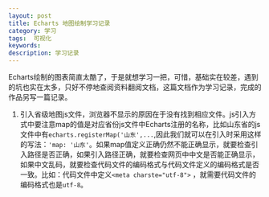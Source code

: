 ```yaml
---
layout: post
title: Echarts 地图绘制学习记录 
category: 学习
tags:  可视化	        
keywords: 
description: 学习记录
---
```


Echarts绘制的图表简直太酷了，于是就想学习一把，可惜，基础实在较差，遇到的坑也实在太多，只好不停地查阅资料翻阅文档，这篇文档作为学习记录，完成的作品另写一篇记录。

1. 引入省级地图js文件，浏览器不显示的原因在于没有找到相应文件。js引入方式中要注意map的值是对应省份js文件中Echarts注册的名称，比如山东省的js文件中有`echarts.registerMap('山东',...`,因此我们就可以在引入时采用这样的写法：`'map: '山东'`。如果map值定义正确仍然不能正确显示，就要检查引入路径是否正确，如果引入路径正确，就要检查网页中中文是否能正确显示，如果中文乱码，就要检查代码文件的编码格式与代码文件定义的编码格式是否一致。比如：代码文件中定义`<meta charste="utf-8">` ，就需要代码文件的编码格式也是`utf-8`。